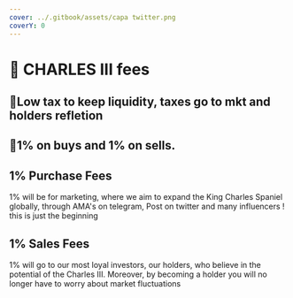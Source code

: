 ```yaml
---
cover: ../.gitbook/assets/capa twitter.png
coverY: 0
---
```


# 🐶 CHARLES III fees

## 👏Low tax to keep liquidity, taxes go to mkt and holders refletion <a href="#low-tax-to-keep-liquidity" id="low-tax-to-keep-liquidity"></a>

## :clap:1% on buys and 1% on sells.

## 1% Purchase Fees

1% will be for marketing, where we aim to expand the King Charles Spaniel globally, through AMA's on telegram, Post on twitter and many influencers ! this is just the beginning

## 1% Sales Fees

1% will go to our most loyal investors, our holders, who believe in the potential of the Charles III. Moreover, by becoming a holder you will no longer have to worry about market fluctuations

## &#x20;<a href="#taxes-go-to-mkt-big-pot-holders-refletion" id="taxes-go-to-mkt-big-pot-holders-refletion"></a>
